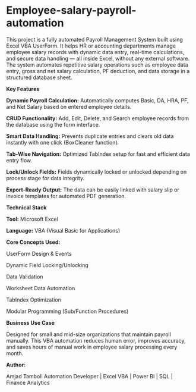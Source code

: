 # Employee-salary-payroll-automation

This project is a fully automated Payroll Management System built using Excel VBA UserForm.
It helps HR or accounting departments manage employee salary records with dynamic data entry, real-time calculations, and secure data handling — all inside Excel, without any external software.
The system automates repetitive salary operations such as employee data entry, gross and net salary calculation, PF deduction, and data storage in a structured database sheet.

**Key Features**

**Dynamic Payroll Calculation:**
Automatically computes Basic, DA, HRA, PF, and Net Salary based on entered employee details.

**CRUD Functionality:**
Add, Edit, Delete, and Search employee records from the database using the form interface.

**Smart Data Handling:**
Prevents duplicate entries and clears old data instantly with one click (BoxCleaner function).

**Tab-Wise Navigation:**
Optimized TabIndex setup for fast and efficient data entry flow.

**Lock/Unlock Fields:**
Fields dynamically locked or unlocked depending on process stage for data integrity.

**Export-Ready Output:**
The data can be easily linked with salary slip or invoice templates for automated PDF generation.

**Technical Stack**

**Tool:** Microsoft Excel

**Language:** VBA (Visual Basic for Applications)

**Core Concepts Used:**

UserForm Design & Events

Dynamic Field Locking/Unlocking

Data Validation

Worksheet Data Automation

TabIndex Optimization

Modular Programming (Sub/Function Procedures)

**Business Use Case**

Designed for small and mid-size organizations that maintain payroll manually.
This VBA automation reduces human error, improves accuracy, and saves hours of manual work in employee salary processing every month.

**Author:**

Amjad Tamboli
Automation Developer | Excel VBA | Power BI | SQL | Finance Analytics

